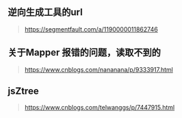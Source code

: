 ## 逆向生成工具的url
> https://segmentfault.com/a/1190000011862746

## 关于Mapper 报错的问题，读取不到的
> https://www.cnblogs.com/nananana/p/9333917.html

## jsZtree 
> https://www.cnblogs.com/telwanggs/p/7447915.html